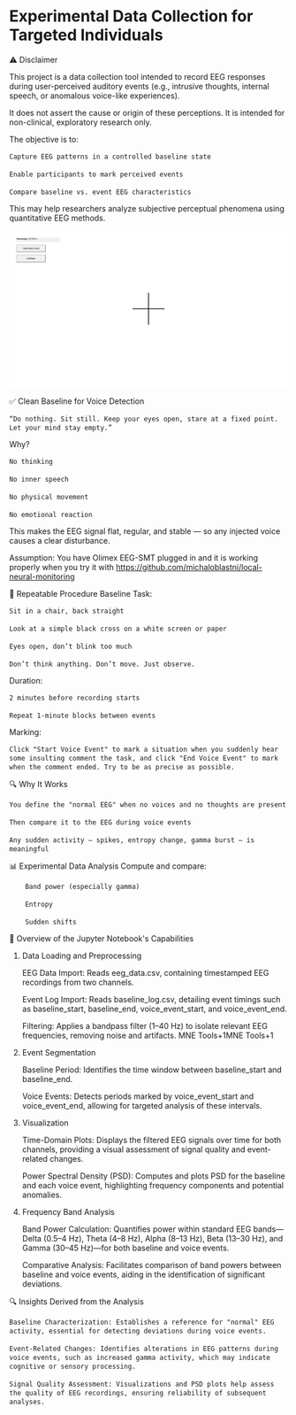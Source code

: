 Experimental Data Collection for Targeted Individuals
=====================================================

⚠️ Disclaimer

This project is a data collection tool intended to record EEG responses during user-perceived auditory events (e.g., intrusive thoughts, internal speech, or anomalous voice-like experiences).

It does not assert the cause or origin of these perceptions.
It is intended for non-clinical, exploratory research only.

The objective is to:

    Capture EEG patterns in a controlled baseline state

    Enable participants to mark perceived events

    Compare baseline vs. event EEG characteristics

This may help researchers analyze subjective perceptual phenomena using quantitative EEG methods.

![EEG Experiment](eeg_experiment.png)

✅ Clean Baseline for Voice Detection

    “Do nothing. Sit still. Keep your eyes open, stare at a fixed point. Let your mind stay empty.”

Why?

    No thinking

    No inner speech

    No physical movement

    No emotional reaction

This makes the EEG signal flat, regular, and stable — so any injected voice causes a clear disturbance.

Assumption: You have Olimex EEG-SMT plugged in and it is working properly when you try it with https://github.com/michaloblastni/local-neural-monitoring

🧪 Repeatable Procedure
Baseline Task:

    Sit in a chair, back straight

    Look at a simple black cross on a white screen or paper

    Eyes open, don’t blink too much

    Don’t think anything. Don’t move. Just observe.

Duration:

    2 minutes before recording starts

    Repeat 1-minute blocks between events

Marking:

    Click "Start Voice Event" to mark a situation when you suddenly hear some insulting comment the task, and click "End Voice Event" to mark when the comment ended. Try to be as precise as possible.

🔍 Why It Works

    You define the "normal EEG" when no voices and no thoughts are present

    Then compare it to the EEG during voice events

    Any sudden activity — spikes, entropy change, gamma burst — is meaningful



📊 Experimental Data Analysis
    Compute and compare:

        Band power (especially gamma)

        Entropy

        Sudden shifts


🧠 Overview of the Jupyter Notebook's Capabilities
1. Data Loading and Preprocessing

    EEG Data Import: Reads eeg_data.csv, containing timestamped EEG recordings from two channels.

    Event Log Import: Reads baseline_log.csv, detailing event timings such as baseline_start, baseline_end, voice_event_start, and voice_event_end.

    Filtering: Applies a bandpass filter (1–40 Hz) to isolate relevant EEG frequencies, removing noise and artifacts.
    MNE Tools+1MNE Tools+1

2. Event Segmentation

    Baseline Period: Identifies the time window between baseline_start and baseline_end.

    Voice Events: Detects periods marked by voice_event_start and voice_event_end, allowing for targeted analysis of these intervals.

3. Visualization

    Time-Domain Plots: Displays the filtered EEG signals over time for both channels, providing a visual assessment of signal quality and event-related changes.

    Power Spectral Density (PSD): Computes and plots PSD for the baseline and each voice event, highlighting frequency components and potential anomalies.

4. Frequency Band Analysis

    Band Power Calculation: Quantifies power within standard EEG bands—Delta (0.5–4 Hz), Theta (4–8 Hz), Alpha (8–13 Hz), Beta (13–30 Hz), and Gamma (30–45 Hz)—for both baseline and voice events.

    Comparative Analysis: Facilitates comparison of band powers between baseline and voice events, aiding in the identification of significant deviations.

🔍 Insights Derived from the Analysis

    Baseline Characterization: Establishes a reference for "normal" EEG activity, essential for detecting deviations during voice events.

    Event-Related Changes: Identifies alterations in EEG patterns during voice events, such as increased gamma activity, which may indicate cognitive or sensory processing.

    Signal Quality Assessment: Visualizations and PSD plots help assess the quality of EEG recordings, ensuring reliability of subsequent analyses.
